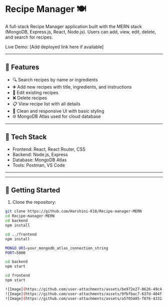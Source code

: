 # Recipe Manager 🍽️

A full-stack Recipe Manager application built with the MERN stack (MongoDB, Express.js, React, Node.js). Users can add, view, edit, delete, and search for recipes.

Live Demo: [Add deployed link here if available]

---

## 📌 Features

- 🔍 Search recipes by name or ingredients
- ➕ Add new recipes with title, ingredients, and instructions
- 📝 Edit existing recipes
- ❌ Delete recipes
- 📋 View recipe list with all details
- 🎨 Clean and responsive UI with basic styling
- 🌐 MongoDB Atlas used for cloud database

---

## 🧰 Tech Stack

- Frontend: React, React Router, CSS
- Backend: Node.js, Express
- Database: MongoDB Atlas
- Tools: Postman, VS Code

---

---

## 🚀 Getting Started

1. Clone the repository:

```bash
git clone https://github.com/Harshini-K18/Recipe-manager-MERN
cd Recipe-manager-MERN
cd backend
npm install

cd ../frontend
npm install

MONGO_URI=your_mongodb_atlas_connection_string
PORT=5000

cd backend
npm start

cd frontend
npm start

![Image](https://github.com/user-attachments/assets/be972e27-0626-49c4-b41b-aada05e77dd8)
![Image](https://github.com/user-attachments/assets/9fbfbac7-637d-404f-8163-521c2e7d2704)
![Image](https://github.com/user-attachments/assets/a5705485-f076-4331-a71f-05f43e25344f)
